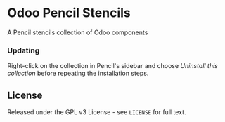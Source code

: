 # Odoo Pencil Stencils

A Pencil stencils collection of Odoo components

### Updating
Right-click on the collection in Pencil's sidebar and choose _Uninstall this collection_ before repeating the installation steps.

## License
Released under the GPL v3 License - see `LICENSE` for full text.

